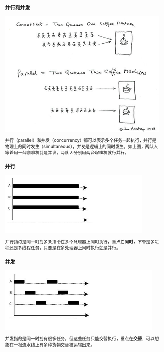 ### 并行和并发

![](imgs/并行和并发.jpg)

并行（parallel）和并发（concurrency）都可以表示多个任务一起执行，并行是物理上的同时发生（simultaneous），并发是逻辑上的同时发生。如上图，两队人等着用一台咖啡机就是并发，两队人分别用两台咖啡机就行并行。

### 并行

![](imgs/并行.png)

并行指的是同一时刻多条指令在多个处理器上同时执行，重点在**同时**，不管是多进程还是多线程任务，只要是在多处理器上同时执行就是并行。

### 并发

![](imgs/并发.png)

并发指的是同一时刻有很多任务，但这些任务只能交替执行，重点在**交替**，可以想象在一根流水线上有多种货物交替被运输出来。